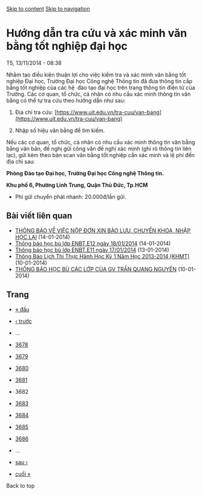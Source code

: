 [Skip to content](https://daa.uit.edu.vn/thongbao/huong-dan-tra-cuu-va-xac-minh-van-bang-tot-nghiep-dai-hoc?page=3681#main)
 [Skip to navigation](https://daa.uit.edu.vn/thongbao/huong-dan-tra-cuu-va-xac-minh-van-bang-tot-nghiep-dai-hoc?page=3681#main-nav)

Hướng dẫn tra cứu và xác minh văn bằng tốt nghiệp đại học
=========================================================

T5, 13/11/2014 - 08:38

Nhằm tạo điều kiện thuận lợi cho việc kiểm tra và xác minh văn bằng tốt nghiệp Đại học, Trường Đại học Công nghệ Thông tin đã đưa thông tin cấp bằng tốt nghiệp của các hệ  đào tạo đại học trên trang thông tin điện tử của Trường. Các cơ quan, tổ chức, cá nhân có nhu cầu xác minh thông tin văn bằng có thể tự tra cứu theo hướng dẫn như sau:

1.  Địa chỉ tra cứu: [https://www.uit.edu.vn/tra-cuu/van-bang](https://www.uit.edu.vn/tra-cuu/van-bang)
    
2.  Nhập số hiệu văn bằng để tìm kiếm.

Nếu các cơ quan, tổ chức, cá nhân có nhu cầu xác minh thông tin văn bằng bằng văn bản, đề nghị gửi công văn đề nghị xác minh (ghi rõ thông tin liên lạc), gửi kèm theo bản scan văn bằng tốt nghiệp cần xác minh và lệ phí đến địa chỉ sau:  

**Phòng Đào tạo Đại học, Trường Đại học Công nghệ Thông tin.**

**Khu phố 6, Phường Linh Trung, Quận Thủ Đức, Tp.HCM**

*   Phí gửi chuyển phát nhanh: 20.000đ/lần gửi.

Bài viết liên quan
------------------

*   [THÔNG BÁO VỀ VIỆC NỘP ĐƠN XIN BẢO LƯU, CHUYỂN KHOA, NHẬP HỌC LẠI](https://daa.uit.edu.vn/thongbao/thong-bao-ve-viec-nop-don-xin-bao-luu-chuyen-khoa-nhap-hoc-lai)
     (14-01-2014)
*   [Thông báo học bù lớp ENBT.E12 ngày 18/01/2014](https://daa.uit.edu.vn/thongbao/thong-bao-hoc-bu-lop-enbte12-ngay-18012014)
     (14-01-2014)
*   [Thông báo học bù lớp ENBT.E11 ngày 17/01/2014](https://daa.uit.edu.vn/thongbao/thong-bao-hoc-bu-lop-enbte11-ngay-17012014)
     (13-01-2014)
*   [Thông Báo Lịch Thi Thực Hành Học Kỳ 1 Năm Học 2013-2014 (KHMT)](https://daa.uit.edu.vn/thongbao/thong-bao-lich-thi-thuc-hanh-hoc-ky-1-nam-hoc-2013-2014-khmt)
     (10-01-2014)
*   [THỐNG BÁO HỌC BÙ CÁC LỚP CỦA GV TRẦN QUANG NGUYÊN](https://daa.uit.edu.vn/thongbao/thong-bao-hoc-bu-cac-lop-cua-gv-tran-quang-nguyen)
     (10-01-2014)

Trang
-----

*   [« đầu](https://daa.uit.edu.vn/thongbao/huong-dan-tra-cuu-va-xac-minh-van-bang-tot-nghiep-dai-hoc "Đến trang đầu tiên")
    
*   [‹ trước](https://daa.uit.edu.vn/thongbao/huong-dan-tra-cuu-va-xac-minh-van-bang-tot-nghiep-dai-hoc?page=3680 "Đến trang kế trước")
    
*   …
*   [3678](https://daa.uit.edu.vn/thongbao/huong-dan-tra-cuu-va-xac-minh-van-bang-tot-nghiep-dai-hoc?page=3677 "Đến trang 3678")
    
*   [3679](https://daa.uit.edu.vn/thongbao/huong-dan-tra-cuu-va-xac-minh-van-bang-tot-nghiep-dai-hoc?page=3678 "Đến trang 3679")
    
*   [3680](https://daa.uit.edu.vn/thongbao/huong-dan-tra-cuu-va-xac-minh-van-bang-tot-nghiep-dai-hoc?page=3679 "Đến trang 3680")
    
*   [3681](https://daa.uit.edu.vn/thongbao/huong-dan-tra-cuu-va-xac-minh-van-bang-tot-nghiep-dai-hoc?page=3680 "Đến trang 3681")
    
*   3682
*   [3683](https://daa.uit.edu.vn/thongbao/huong-dan-tra-cuu-va-xac-minh-van-bang-tot-nghiep-dai-hoc?page=3682 "Đến trang 3683")
    
*   [3684](https://daa.uit.edu.vn/thongbao/huong-dan-tra-cuu-va-xac-minh-van-bang-tot-nghiep-dai-hoc?page=3683 "Đến trang 3684")
    
*   [3685](https://daa.uit.edu.vn/thongbao/huong-dan-tra-cuu-va-xac-minh-van-bang-tot-nghiep-dai-hoc?page=3684 "Đến trang 3685")
    
*   [3686](https://daa.uit.edu.vn/thongbao/huong-dan-tra-cuu-va-xac-minh-van-bang-tot-nghiep-dai-hoc?page=3685 "Đến trang 3686")
    
*   …
*   [sau ›](https://daa.uit.edu.vn/thongbao/huong-dan-tra-cuu-va-xac-minh-van-bang-tot-nghiep-dai-hoc?page=3682 "Đến trang kế sau")
    
*   [cuối »](https://daa.uit.edu.vn/thongbao/huong-dan-tra-cuu-va-xac-minh-van-bang-tot-nghiep-dai-hoc?page=3863 "Đến trang cuối cùng")
    

Back to top